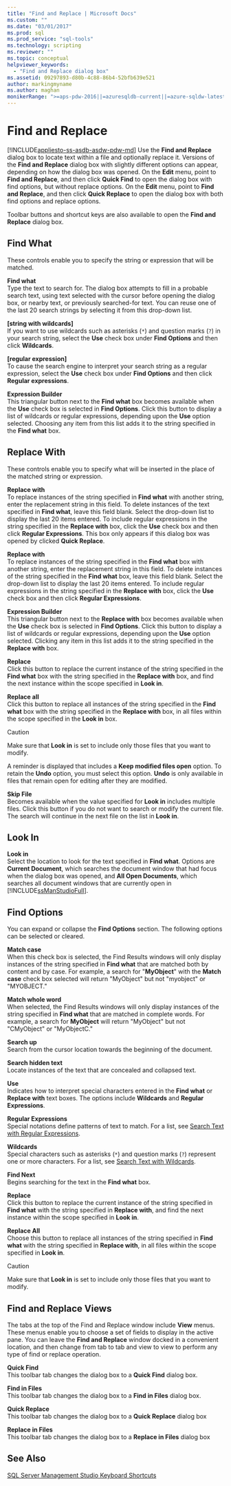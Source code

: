 ```yaml
---
title: "Find and Replace | Microsoft Docs"
ms.custom: ""
ms.date: "03/01/2017"
ms.prod: sql
ms.prod_service: "sql-tools"
ms.technology: scripting
ms.reviewer: ""
ms.topic: conceptual
helpviewer_keywords: 
  - "Find and Replace dialog box"
ms.assetid: 09297893-d80b-4c88-86b4-52bfb639e521
author: markingmyname
ms.author: maghan
monikerRange: ">=aps-pdw-2016||=azuresqldb-current||=azure-sqldw-latest||>=sql-server-2016||=sqlallproducts-allversions||>=sql-server-linux-2017||=azuresqldb-mi-current"
---
```

# Find and Replace
[!INCLUDE[appliesto-ss-asdb-asdw-pdw-md](../../includes/appliesto-ss-asdb-asdw-pdw-md.md)]
  Use the **Find and Replace** dialog box to locate text within a file and optionally replace it. Versions of the **Find and Replace** dialog box with slightly different options can appear, depending on how the dialog box was opened. On the **Edit** menu, point to **Find and Replace**, and then click **Quick Find** to open the dialog box with find options, but without replace options. On the **Edit** menu, point to **Find and Replace**, and then click **Quick Replace** to open the dialog box with both find options and replace options.  
  
 Toolbar buttons and shortcut keys are also available to open the **Find and Replace** dialog box.  
  
## Find What  
 These controls enable you to specify the string or expression that will be matched.  
  
 **Find what**  
 Type the text to search for. The dialog box attempts to fill in a probable search text, using text selected with the cursor before opening the dialog box, or nearby text, or previously searched-for text. You can reuse one of the last 20 search strings by selecting it from this drop-down list.  
  
 **[string with wildcards]**  
 If you want to use wildcards such as asterisks (`*`) and question marks (`?`) in your search string, select the **Use** check box under **Find Options** and then click **Wildcards**.  
  
 **[regular expression]**  
 To cause the search engine to interpret your search string as a regular expression, select the **Use** check box under **Find Options** and then click **Regular expressions**.  
  
 **Expression Builder**  
 This triangular button next to the **Find what** box becomes available when the **Use** check box is selected in **Find Options**. Click this button to display a list of wildcards or regular expressions, depending upon the **Use** option selected. Choosing any item from this list adds it to the string specified in the **Find what** box.  
  
## Replace With  
 These controls enable you to specify what will be inserted in the place of the matched string or expression.  
  
 **Replace with**  
 To replace instances of the string specified in **Find what** with another string, enter the replacement string in this field. To delete instances of the text specified in **Find what**, leave this field blank. Select the drop-down list to display the last 20 items entered. To include regular expressions in the string specified in the **Replace with** box, click the **Use** check box and then click **Regular Expressions**. This box only appears if this dialog box was opened by clicked **Quick Replace**.  
  
 **Replace with**  
 To replace instances of the string specified in the **Find what** box with another string, enter the replacement string in this field. To delete instances of the string specified in the **Find what** box, leave this field blank. Select the drop-down list to display the last 20 items entered. To include regular expressions in the string specified in the **Replace with** box, click the **Use** check box and then click **Regular Expressions**.  
  
 **Expression Builder**  
 This triangular button next to the **Replace with** box becomes available when the **Use** check box is selected in **Find Options**. Click this button to display a list of wildcards or regular expressions, depending upon the **Use** option selected. Clicking any item in this list adds it to the string specified in the **Replace with** box.  
  
 **Replace**  
 Click this button to replace the current instance of the string specified in the **Find what** box with the string specified in the **Replace with** box, and find the next instance within the scope specified in **Look in**.  
  
 **Replace all**  
 Click this button to replace all instances of the string specified in the **Find what** box with the string specified in the **Replace with** box, in all files within the scope specified in the **Look in** box.  
  
> [!CAUTION]  
>  Make sure that **Look in** is set to include only those files that you want to modify.  
  
 A reminder is displayed that includes a **Keep modified files open** option. To retain the **Undo** option, you must select this option. **Undo** is only available in files that remain open for editing after they are modified.  
  
 **Skip File**  
 Becomes available when the value specified for **Look in** includes multiple files. Click this button if you do not want to search or modify the current file. The search will continue in the next file on the list in **Look in**.  
  
## Look In  
 **Look in**  
 Select the location to look for the text specified in **Find what**. Options are **Current Document**, which searches the document window that had focus when the dialog box was opened, and **All Open Documents**, which searches all document windows that are currently open in [!INCLUDE[ssManStudioFull](../../includes/ssmanstudiofull-md.md)].  
  
## Find Options  
 You can expand or collapse the **Find Options** section. The following options can be selected or cleared.  
  
 **Match case**  
 When this check box is selected, the Find Results windows will only display instances of the string specified in **Find what** that are matched both by content and by case. For example, a search for "**MyObject**" with the **Match case** check box selected will return "MyObject" but not "myobject" or "MYOBJECT."  
  
 **Match whole word**  
 When selected, the Find Results windows will only display instances of the string specified in **Find what** that are matched in complete words. For example, a search for **MyObject** will return "MyObject" but not "CMyObject" or "MyObjectC."  
  
 **Search up**  
 Search from the cursor location towards the beginning of the document.  
  
 **Search hidden text**  
 Locate instances of the text that are concealed and collapsed text.  
  
 **Use**  
 Indicates how to interpret special characters entered in the **Find what** or **Replace with** text boxes. The options include **Wildcards** and **Regular Expressions**.  
  
 **Regular Expressions**  
 Special notations define patterns of text to match. For a list, see [Search Text with Regular Expressions](../../relational-databases/scripting/search-text-with-regular-expressions.md).  
  
 **Wildcards**  
 Special characters such as asterisks (`*`) and question marks (`?`) represent one or more characters. For a list, see [Search Text with Wildcards](../../relational-databases/scripting/search-text-with-wildcards.md).  
  
 **Find Next**  
 Begins searching for the text in the **Find what** box.  
  
 **Replace**  
 Click this button to replace the current instance of the string specified in **Find what** with the string specified in **Replace with**, and find the next instance within the scope specified in **Look in**.  
  
 **Replace All**  
 Choose this button to replace all instances of the string specified in **Find what** with the string specified in **Replace with**, in all files within the scope specified in **Look in**.  
  
> [!CAUTION]  
>  Make sure that **Look in** is set to include only those files that you want to modify.  
  
## Find and Replace Views  
 The tabs at the top of the Find and Replace window include **View** menus. These menus enable you to choose a set of fields to display in the active pane. You can leave the **Find and Replace** window docked in a convenient location, and then change from tab to tab and view to view to perform any type of find or replace operation.  
  
 **Quick Find**  
 This toolbar tab changes the dialog box to a **Quick Find** dialog box.  
  
 **Find in Files**  
 This toolbar tab changes the dialog box to a **Find in Files** dialog box.  
  
 **Quick Replace**  
 This toolbar tab changes the dialog box to a **Quick Replace** dialog box  
  
 **Replace in Files**  
 This toolbar tab changes the dialog box to a **Replace in Files** dialog box  
  
## See Also  
 [SQL Server Management Studio Keyboard Shortcuts](../../tools/sql-server-management-studio/sql-server-management-studio-keyboard-shortcuts.md)  
